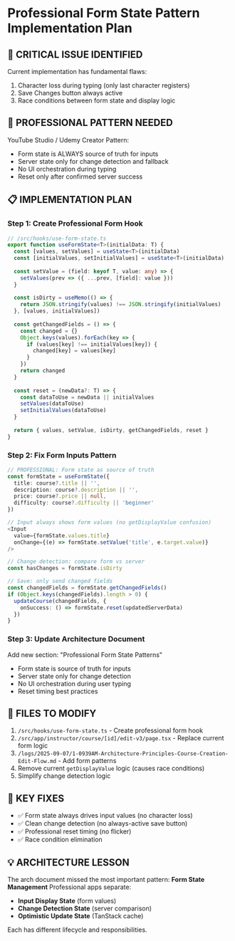 # Professional Form State Pattern Implementation Plan

## 🚨 CRITICAL ISSUE IDENTIFIED
Current implementation has fundamental flaws:
1. Character loss during typing (only last character registers)
2. Save Changes button always active 
3. Race conditions between form state and display logic

## 🏢 PROFESSIONAL PATTERN NEEDED
YouTube Studio / Udemy Creator Pattern:
- Form state is ALWAYS source of truth for inputs
- Server state only for change detection and fallback
- No UI orchestration during typing
- Reset only after confirmed server success

## 📋 IMPLEMENTATION PLAN

### Step 1: Create Professional Form Hook
```typescript
// /src/hooks/use-form-state.ts
export function useFormState<T>(initialData: T) {
  const [values, setValues] = useState<T>(initialData)
  const [initialValues, setInitialValues] = useState<T>(initialData)
  
  const setValue = (field: keyof T, value: any) => {
    setValues(prev => ({ ...prev, [field]: value }))
  }
  
  const isDirty = useMemo(() => {
    return JSON.stringify(values) !== JSON.stringify(initialValues)
  }, [values, initialValues])
  
  const getChangedFields = () => {
    const changed = {}
    Object.keys(values).forEach(key => {
      if (values[key] !== initialValues[key]) {
        changed[key] = values[key]
      }
    })
    return changed
  }
  
  const reset = (newData?: T) => {
    const dataToUse = newData || initialValues
    setValues(dataToUse)
    setInitialValues(dataToUse)
  }
  
  return { values, setValue, isDirty, getChangedFields, reset }
}
```

### Step 2: Fix Form Inputs Pattern
```typescript
// PROFESSIONAL: Form state as source of truth
const formState = useFormState({
  title: course?.title || '',
  description: course?.description || '',
  price: course?.price || null,
  difficulty: course?.difficulty || 'beginner'
})

// Input always shows form values (no getDisplayValue confusion)
<Input 
  value={formState.values.title}
  onChange={(e) => formState.setValue('title', e.target.value)}
/>

// Change detection: compare form vs server
const hasChanges = formState.isDirty

// Save: only send changed fields
const changedFields = formState.getChangedFields()
if (Object.keys(changedFields).length > 0) {
  updateCourse(changedFields, {
    onSuccess: () => formState.reset(updatedServerData)
  })
}
```

### Step 3: Update Architecture Document
Add new section: "Professional Form State Patterns"
- Form state is source of truth for inputs
- Server state only for change detection
- No UI orchestration during user typing
- Reset timing best practices

## 🎯 FILES TO MODIFY
1. `/src/hooks/use-form-state.ts` - Create professional form hook
2. `/src/app/instructor/course/[id]/edit-v3/page.tsx` - Replace current form logic
3. `/logs/2025-09-07/1-0939AM-Architecture-Principles-Course-Creation-Edit-Flow.md` - Add form patterns
4. Remove current `getDisplayValue` logic (causes race conditions)
5. Simplify change detection logic

## 🔧 KEY FIXES
- ✅ Form state always drives input values (no character loss)
- ✅ Clean change detection (no always-active save button)
- ✅ Professional reset timing (no flicker)
- ✅ Race condition elimination

## 💡 ARCHITECTURE LESSON
The arch document missed the most important pattern: **Form State Management**
Professional apps separate:
- **Input Display State** (form values)
- **Change Detection State** (server comparison)  
- **Optimistic Update State** (TanStack cache)

Each has different lifecycle and responsibilities.